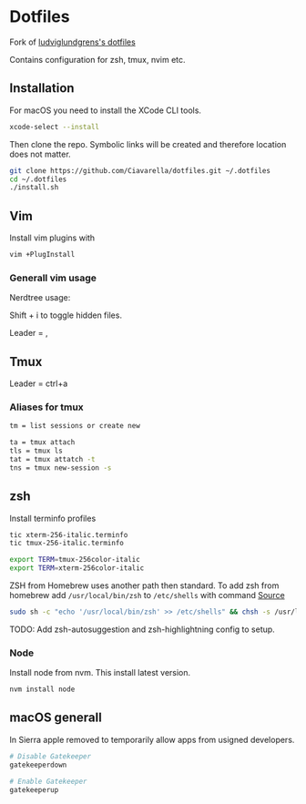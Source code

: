 # Dotfiles

Fork of [ludviglundgrens's dotfiles](https://github.com/ludviglundgren/dotfiles)

Contains configuration for zsh, tmux, nvim etc.

## Installation

For macOS you need to install the XCode CLI tools.

```bash
xcode-select --install
```

Then clone the repo. Symbolic links will be created and therefore location does not matter.

```bash
git clone https://github.com/Ciavarella/dotfiles.git ~/.dotfiles
cd ~/.dotfiles
./install.sh
```

## Vim

Install vim plugins with

```bash
vim +PlugInstall
```

### Generall vim usage

Nerdtree usage:

Shift + i to toggle hidden files.

Leader = ,

## Tmux

Leader = ctrl+a

### Aliases for tmux

```bash
tm = list sessions or create new

ta = tmux attach
tls = tmux ls
tat = tmux attatch -t
tns = tmux new-session -s
```

## zsh

Install terminfo profiles

```bash
tic xterm-256-italic.terminfo
tic tmux-256-italic.terminfo

export TERM=tmux-256color-italic
export TERM=xterm-256color-italic
```

ZSH from Homebrew uses another path then standard.
To add zsh from homebrew add `/usr/local/bin/zsh` to `/etc/shells` with command
[Source](http://stackoverflow.com/questions/1276703/how-to-make-zsh-run-as-a-login-shell-on-mac-os-x-in-iterm/35762726#35762726)

```bash
sudo sh -c "echo '/usr/local/bin/zsh' >> /etc/shells" && chsh -s /usr/local/bin/zsh
```

TODO:
Add zsh-autosuggestion and zsh-highlightning config to setup.

### Node

Install node from nvm. This install latest version.

```bash
nvm install node
```

## macOS generall

In Sierra apple removed to temporarily allow apps from usigned developers.

```bash
# Disable Gatekeeper
gatekeeperdown

# Enable Gatekeeper
gatekeeperup
```
